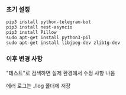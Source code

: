 ### 초기 설정
```
pip3 install python-telegram-bot
pip3 install nest-asyncio
pip3 install Pillow
sudo apt-get install python3-pil
sudo apt-get install libjpeg-dev zlib1g-dev
```


### 이후 변경 사항
"테스트"로 검색하면 실제 환경에서 수정 사항 나옴 

에러 로그는 ./log 폴더에 저장 
